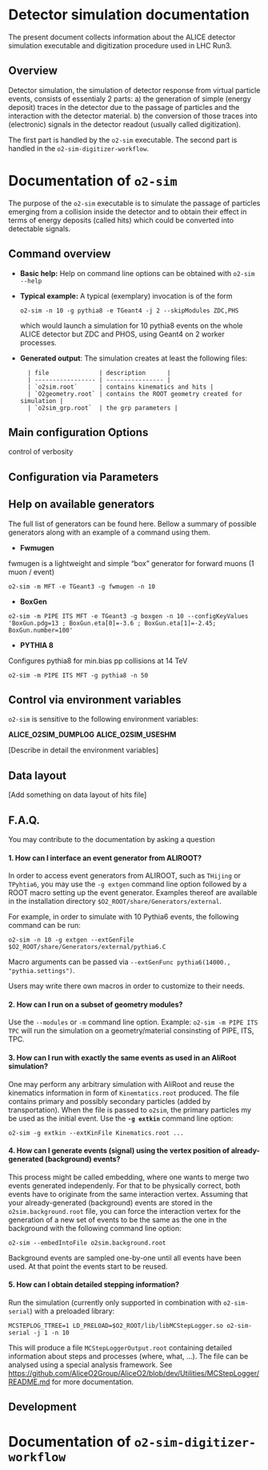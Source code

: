 <!-- doxy
\page refdocDetectorSimulation Detector Simulation
/doxy -->

# Detector simulation documentation

The present document collects information about the ALICE detector simulation executable and digitization procedure used in LHC Run3.

## Overview

Detector simulation, the simulation of detector response from virtual particle events, consists of essentialy 2 parts:
  a) the generation of simple (energy deposit) traces in the detector due to the passage of particles and the interaction with the detector material.
  b) the conversion of those traces into (electronic) signals in the detector readout (usually called digitization).
 
The first part is handled by the `o2-sim` executable. The second part is handled in the `o2-sim-digitizer-workflow`.
 
# Documentation of `o2-sim`

The purpose of the `o2-sim` executable is to simulate the passage of particles emerging from a collision inside the detector and to obtain their effect in terms of energy deposits (called hits) which could be converted into detectable signals.

## Command overview
* **Basic help:** Help on command line options can be obtained with `o2-sim --help`
* **Typical example:** A typical (exemplary) invocation is of the form 

    ```o2-sim -n 10 -g pythia8 -e TGeant4 -j 2 --skipModules ZDC,PHS``` 

    which would launch a simulation for 10 pythia8 events on the whole ALICE detector but ZDC and PHOS, using Geant4 on 2 worker processes.
* **Generated output**: The simulation creates at least the following files:
     
     
        | file              | description      |
        | ----------------- | ---------------- |
        | `o2sim.root`      | contains kinematics and hits |
        | `O2geometry.root` | contains the ROOT geometry created for simulation |
        | `o2sim_grp.root`  | the grp parameters |


## Main configuration Options

control of verbosity

## Configuration via Parameters

## Help on available generators

The full list of generators can be found here. Bellow a summary of possible generators along with an example of a command using them.

* **Fwmugen**

fwmugen is a lightweight and simple “box” generator for forward muons (1 muon / event)

```
o2-sim -m MFT -e TGeant3 -g fwmugen -n 10
```

* **BoxGen**

```
o2-sim -m PIPE ITS MFT -e TGeant3 -g boxgen -n 10 --configKeyValues 'BoxGun.pdg=13 ; BoxGun.eta[0]=-3.6 ; BoxGun.eta[1]=-2.45; BoxGun.number=100'
```

* **PYTHIA 8**

Configures pythia8 for min.bias pp collisions at 14 TeV

```
o2-sim -m PIPE ITS MFT -g pythia8 -n 50
```

## Control via environment variables
`o2-sim` is sensitive to the following environment variables:

**ALICE_O2SIM_DUMPLOG**
**ALICE_O2SIM_USESHM**

[Describe in detail the environment variables]

## Data layout
[Add something on data layout of hits file]

## F.A.Q.
You may contribute to the documentation by asking a question

#### 1. **How can I interface an event generator from ALIROOT**?
In order to access event generators from ALIROOT, such as `THijing` or `TPyhtia6`, you may use the `-g extgen` command line option followed by a ROOT macro setting up the event 
generator. Examples thereof are available in the installation directory `$O2_ROOT/share/Generators/external`.

For example, in order to simulate with 10 Pythia6 events, the following command can be run:
```
o2-sim -n 10 -g extgen --extGenFile $O2_ROOT/share/Generators/external/pythia6.C
```
Macro arguments can be passed via
`--extGenFunc pythia6(14000., "pythia.settings")`.

Users may write there own macros in order to customize to their needs.

#### 2. **How can I run on a subset of geometry modules**?
Use the `--modules` or `-m` command line option. Example: `o2-sim -m PIPE ITS TPC`
will run the simulation on a geometry/material consinsting of PIPE, ITS, TPC.

#### 3. **How can I run with exactly the same events as used in an AliRoot simulation?**

One may perform any arbitrary simulation with AliRoot and reuse the kinematics information in form of `Kinemtatics.root`
produced. The file contains primary and possibly secondary particles (added by transportation). 
When the file is passed to `o2sim`, the primary particles my be used as the initial event. 
Use the **`-g extkin`** command line option:
```
o2-sim -g extkin --extKinFile Kinematics.root ...
```

#### 4. **How can I generate events (signal) using the vertex position of already-generated (background) events?**

This process might be called embedding, where one wants to merge two events generated independenly. For that to be physically correct, both events have to originate from the same interaction vertex.
Assuming that your already-generated (background) events are stored in the `o2sim.background.root` file, you can force the interaction vertex for the generation of a new set of events to be the same as the one in the background with the following command line option:

```
o2-sim --embedIntoFile o2sim.background.root
```

Background events are sampled one-by-one until all events have been used. At that point the events start to be reused.

#### 5. **How can I obtain detailed stepping information?**
Run the simulation (currently only supported in combination with `o2-sim-serial`) with a preloaded library:
```
MCSTEPLOG_TTREE=1 LD_PRELOAD=$O2_ROOT/lib/libMCStepLogger.so o2-sim-serial -j 1 -n 10
```
This will produce a file `MCStepLoggerOutput.root` containing detailed information about steps and processes (where, what, ...). The file can be analysed using a special analysis framework. See https://github.com/AliceO2Group/AliceO2/blob/dev/Utilities/MCStepLogger/README.md for more documentation.

## Development

# Documentation of `o2-sim-digitizer-workflow`
